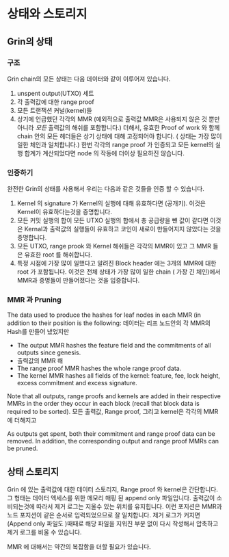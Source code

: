 # 상태와 스토리지

## Grin의 상태

### 구조

Grin chain의 모든 상태는 다음 데이터와 같이 이루어져 있습니다.

1. unspent output(UTXO) 세트
2. 각 출력값에 대한 range proof
3. 모든 트랜잭션 커널(kernel)들
4. 상기에 언급했던 각각의  MMR (예외적으로 출력값 MMR은 사용되지 않은 것 뿐만 아니라 *모든* 출력값의 해쉬를 포함합니다.) 더해서, 유효한 Proof of work 와 함께 chain 안의 모든 헤더들은 상기 상태에 대해 고정되어야 합니다. ( 상태는 가장 많이 일한 체인과 일치합니다.)
한번 각각의 range proof 가 인증되고 모든 kernel의 실행 합계가 계산되었다면 node 의 작동에 더이상 필요하진 않습니다.

### 인증하기

완전한 Grin의 상태를 사용해서 우리는 다음과 같은 것들을 인증 할 수 있습니다.

1. Kernel 의 signature 가 Kernel의 실행에 대해 유효하다면 (공개키). 이것은 Kernel이 유효하다는것을 증명합니다.
2. 모든 커밋 실행의 합이 모든 UTXO 실행의 합에서 총 공급량을 뺸 값이 같다면 이것은 Kernal과 출력값의 실행들이 유효하고 코인이 새로이 만들어지지 않았다는 것을 증명합니다.
3. 모든 UTXO, range prook 와 Kernel 해쉬들은 각각의 MMR이 있고 그 MMR 들은 유효한 root 를 해쉬합니다.
4. 특정 시점에 가장 많이 일했다고 알려진 Block header 에는 3개의 MMR에 대한 root 가 포함됩니다. 이것은 전체 상태가 가장 많이 일한 chain ( 가장 긴 체인)에서 MMR과 증명들이 만들어졌다는 것을 입증합니다.

### MMR 과 Pruning

The data used to produce the hashes for leaf nodes in each MMR (in addition to
their position is the following:
데이터는 리프 노드안의 각 MMR의 Hash를 만들어 냈었지만 
* The output MMR hashes the feature field and the commitments of all outputs
  since genesis.
* 출력값의 MMR 해
* The range proof MMR hashes the whole range proof data.
* The kernel MMR hashes all fields of the kernel: feature, fee, lock height,
  excess commitment and excess signature.

Note that all outputs, range proofs and kernels are added in their respective
MMRs in the order they occur in each block (recall that block data is required
to be sorted).
모든 출력값, Range proof, 그리고 kernel은 각각의 MMR에 더해지고 

As outputs get spent, both their commitment and range proof data can be
removed. In addition, the corresponding output and range proof MMRs can be
pruned.

## 상태 스토리지

Grin 에 있는 출력값에 대한 데이터 스토리지, Range proof 와 kernel은 간단합니다.
그 형태는 데이터 엑세스를 위한 메모리 매핑 된 append only 파일입니다.
출력값이 소비되는것에 따라서 제거 로그는 지울수 있는 위치를 유지힙니다.
이런 포지션은 MMR과 노드 포지션이 같은 순서로 입력되었으므로 잘 일치합니다.
제거 로그가 커지면 (Append only 파일도 )때때로 해당 파일을 지워진 부분 없이 다시 작성해서 압축하고 제거 로그를 비울 수 있습니다.

MMR 에 대해서는 약간의 복잡함을 더할 필요가 있습니다.

